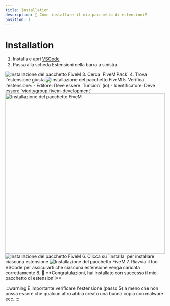```yaml
---
title: Installation
description: 🔧 Come installare il mio pacchetto di estensioni?
position: 1
---
```


# Installation
1. Installa e apri [VSCode](https://code.visualstudio.com/)
2. Passa alla scheda Estensioni nella barra a sinistra. 
<img src="/img/vscode-fivem-pack/installation_1.png" alt="Installazione del pacchetto FiveM" />
3. Cerca `FiveM Pack`
4. Trova l'estensione giusta
<img src="/img/vscode-fivem-pack/installation_2.png" alt="Installazione del pacchetto FiveM" />
5. Verifica l'estensione:
   - Editore: Deve essere `Tuncion` (io)
   - Identificatore: Deve essere `vioritygroup.fivem-development`
   <img width="500" src="/img/vscode-fivem-pack/installation_3.png" alt="Installazione del pacchetto FiveM" />
   <img src="/img/vscode-fivem-pack/installation_4.png" alt="Installazione del pacchetto FiveM" />
6. Clicca su `Installa` per installare ciascuna estensione
<img src="/img/vscode-fivem-pack/installation_5.png" alt="Installazione del pacchetto FiveM" />
7. Riavvia il tuo VSCode per assicurarti che ciascuna estensione venga caricata correttamente
8. 🎉 **Congratulazioni, hai installato con successo il mio pacchetto di estensioni!**

:::warning
È importante verificare l'estensione (passo 5) a meno che non possa essere che qualcun altro abbia creato una buona copia con malware ecc.
:::